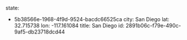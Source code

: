 state:
  - 5b38566e-1968-4f9d-9524-bacdc66525ca
city: San Diego
lat: 32.715738
lon: -117.161084
title: San Diego
id: 2891b06c-f79e-490c-9af5-db23718dcd44
